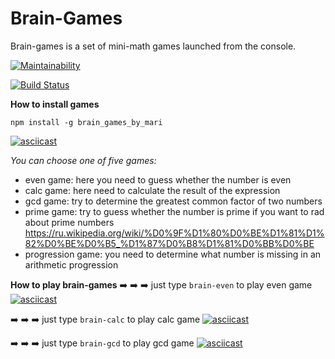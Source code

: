 # Brain-Games 

Brain-games is a set of mini-math games launched from the console. 

[![Maintainability](https://api.codeclimate.com/v1/badges/05c034052bec22aa9277/maintainability)](https://codeclimate.com/github/Sugarplum25/project-lvl1-s462/maintainability)

[![Build Status](https://travis-ci.com/Sugarplum25/project-lvl1-s462.svg?branch=master)](https://travis-ci.com/Sugarplum25/project-lvl1-s462)

**How to install games** 

```
npm install -g brain_games_by_mari
```

[![asciicast](https://asciinema.org/a/gf6NwhCZWVWnOQzaRLZgFPgIW.svg)](https://asciinema.org/a/gf6NwhCZWVWnOQzaRLZgFPgIW)

 
*You can choose one of five games:* 
* even game: here you need to guess whether the number is even 
* calc game: here need to calculate the result of the expression
* gcd game: try to determine the greatest common factor of two numbers
* prime game: try to guess whether the number is prime 
if you want to rad about prime numbers <https://ru.wikipedia.org/wiki/%D0%9F%D1%80%D0%BE%D1%81%D1%82%D0%BE%D0%B5_%D1%87%D0%B8%D1%81%D0%BB%D0%BE>
* progression game: you need to determine what number is missing in an arithmetic progression

**How to play brain-games**
:arrow_right: :arrow_right: :arrow_right: just type  ```brain-even``` to play even game 
[![asciicast](https://asciinema.org/a/kbuMh58P4ZWicwyxcCZKFdC3V.svg)](https://asciinema.org/a/kbuMh58P4ZWicwyxcCZKFdC3V)

:arrow_right: :arrow_right: :arrow_right: just type  ```brain-calc``` to play calc game 
[![asciicast](https://asciinema.org/a/xJcd7m6bYcH6y2tdg9jUy0Z5Y.svg)](https://asciinema.org/a/xJcd7m6bYcH6y2tdg9jUy0Z5Y)

:arrow_right: :arrow_right: :arrow_right: just type  ```brain-gcd``` to play gcd game 
[![asciicast](https://asciinema.org/a/DCyq5goeDaEc5U9dZUWA47hC8.svg)](https://asciinema.org/a/DCyq5goeDaEc5U9dZUWA47hC8)